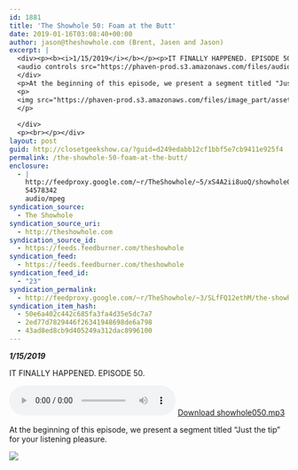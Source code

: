 ```yaml
---
id: 1881
title: 'The Showhole 50: Foam at the Butt'
date: 2019-01-16T03:08:40+00:00
author: jason@theshowhole.com (Brent, Jasen and Jason)
excerpt: |
  <div><p><b><i>1/15/2019</i></b></p><p>IT FINALLY HAPPENED. EPISODE 50.&nbsp;</p><p>        </p><div>
  <audio controls src="https://phaven-prod.s3.amazonaws.com/files/audio_part/asset/2197305/K6gyuYMiOuI3WG4XwJYhTf7rKWE/showhole050.mp3"></audio> <a href="https://phaven-prod.s3.amazonaws.com/files/audio_part/asset/2197305/K6gyuYMiOuI3WG4XwJYhTf7rKWE/showhole050.mp3">Download showhole050.mp3</a>
  </div>
  <p>At the beginning of this episode, we present a segment titled "Just the tip" for your listening pleasure.<br></p><p>        </p><div>
  <p>
  <img src="https://phaven-prod.s3.amazonaws.com/files/image_part/asset/2197306/dPSor9qiEITdC83iAXw50J0UpBc/medium_sh50.jpg">
  </p>
  
  </div>
  <p><br></p></div>
layout: post
guid: http://closetgeekshow.ca/?guid=d249edabb12cf1bbf5e7cb9411e925f4
permalink: /the-showhole-50-foam-at-the-butt/
enclosure:
  - |
    http://feedproxy.google.com/~r/TheShowhole/~5/xS4A2ii8uoQ/showhole050.mp3
    54578342
    audio/mpeg
syndication_source:
  - The Showhole
syndication_source_uri:
  - http://theshowhole.com
syndication_source_id:
  - https://feeds.feedburner.com/theshowhole
syndication_feed:
  - https://feeds.feedburner.com/theshowhole
syndication_feed_id:
  - "23"
syndication_permalink:
  - http://feedproxy.google.com/~r/TheShowhole/~3/SLfFQ12ethM/the-showhole-50-foam-at-the-butt
syndication_item_hash:
  - 50e6a402c442c685fa3fa4d35e5dc7a7
  - 2ed77d7829446f26341948698de6a798
  - 43ad8ed8cb9d405249a312dac8996100
---
```

<div class="posthaven-post-body">
  <p>
    <b><i>1/15/2019</i></b>
  </p>
  
  <p>
    IT FINALLY HAPPENED. EPISODE 50. 
  </p>
  
  <p>
    <div class="posthaven-file posthaven-file-audio posthaven-file-state-processed" id="posthaven_audio_2197305" >
      <audio controls src="https://phaven-prod.s3.amazonaws.com/files/audio_part/asset/2197305/K6gyuYMiOuI3WG4XwJYhTf7rKWE/showhole050.mp3" type="audio/mpeg"></audio> <a class="posthaven-file-download" download href="https://phaven-prod.s3.amazonaws.com/files/audio_part/asset/2197305/K6gyuYMiOuI3WG4XwJYhTf7rKWE/showhole050.mp3">Download showhole050.mp3</a>
    </div>
  </p>
  
  <p>
    At the beginning of this episode, we present a segment titled &#8220;Just the tip&#8221; for your listening pleasure.
  </p>
  
  <div class="posthaven-gallery" id="posthaven_gallery[1379875]">
    <p class="posthaven-file posthaven-file-image posthaven-file-state-processed">
      <img class="posthaven-gallery-image" src="https://phaven-prod.s3.amazonaws.com/files/image_part/asset/2197306/dPSor9qiEITdC83iAXw50J0UpBc/medium_sh50.jpg" data-posthaven-state='processed'
data-medium-src='https://phaven-prod.s3.amazonaws.com/files/image_part/asset/2197306/dPSor9qiEITdC83iAXw50J0UpBc/medium_sh50.jpg'
data-medium-width='351'
data-medium-height='351'
data-large-src='https://phaven-prod.s3.amazonaws.com/files/image_part/asset/2197306/dPSor9qiEITdC83iAXw50J0UpBc/large_sh50.jpg'
data-large-width='351'
data-large-height='351'
data-thumb-src='https://phaven-prod.s3.amazonaws.com/files/image_part/asset/2197306/dPSor9qiEITdC83iAXw50J0UpBc/thumb_sh50.jpg'
data-thumb-width='200'
data-thumb-height='200'
data-xlarge-src='https://phaven-prod.s3.amazonaws.com/files/image_part/asset/2197306/dPSor9qiEITdC83iAXw50J0UpBc/xlarge_sh50.jpg'
data-xlarge-width='351'
data-xlarge-height='351'
data-orig-src='https://phaven-prod.s3.amazonaws.com/files/image_part/asset/2197306/dPSor9qiEITdC83iAXw50J0UpBc/sh50.jpg'
data-orig-width='351'
data-orig-height='351'
data-posthaven-id='2197306' />
    </p></p>
  </div></p> 
  
  <p>
  </p>
</div>